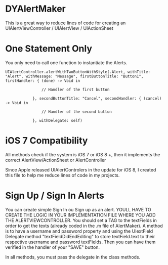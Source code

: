 # DYAlertMaker

This is a great way to reduce lines of code for creating an UIAlertViewController / UIAlertView / UIActionSheet

# One Statement Only

You only need to call one function to instantiate the Alerts.

    UIAlertController.alertWithTwoButtonWithStyle(.Alert, withTitle: "Alert", withMessage: "Message", firstButtonTitle: "Button1", firstHandler: { (done) -> Void in
                
                    // Handler of the first button
                
                }, secondButtonTitle: "Cancel", secondHandler: { (cancel) -> Void in
                    
                    // Handler of the second button
                    
                }, withDelegate: self)



# iOS 7 Compatibility

All methods check if the system is iOS 7 or iOS 8 +, then it implements the correct AlertView/ActionSheet or AlertController

Since Apple released UIAlertControlers in the update for iOS 8, I created this file to help me reduce lines of code in my projects.

# Sign Up / Sign In Alerts

You can create simple Sign In ou Sign up as an alert. YOULL HAVE TO CREATE THE LOGIC IN YOUR IMPLEMENTATION FILE WHERE YOU ADD THE ALERTVIEWCONTROLLER. You should set a TAG to the textFields in order to get the texts (already coded in the .m file of AlertMaker). A method is to have a username and password property and using the UIextField Delegate method "textFieldDidEndEditing" to store textField.text to their respective username and password textFields. Then you can have them verified in the handler of your "SAVE" button.

In all methods, you must pass the delegate in the class methods.
